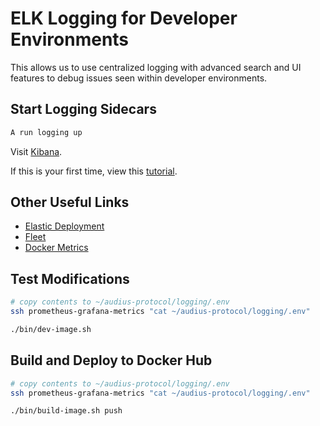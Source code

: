 # ELK Logging for Developer Environments

This allows us to use centralized logging with advanced search and UI features to debug
issues seen within developer environments.

## Start Logging Sidecars

```bash
A run logging up
```

Visit [Kibana](https://audius-1.kb.us-central1.gcp.cloud.es.io:9243/app/discover#/view/34f13000-eed1-11ec-8016-d75b5a9924cc).

If this is your first time, view this [tutorial](https://www.elastic.co/guide/en/kibana/8.2/document-explorer.html).

## Other Useful Links

* [Elastic Deployment](https://cloud.elastic.co/deployments/814a17235d004d12bb315e8d466e32e3)
* [Fleet](https://audius-1.kb.us-central1.gcp.cloud.es.io:9243/app/fleet/agents)
* [Docker Metrics](https://audius-1.kb.us-central1.gcp.cloud.es.io:9243/app/kibana#/dashboard/docker-AV4REOpp5NkDleZmzKkE)

## Test Modifications

```bash
# copy contents to ~/audius-protocol/logging/.env
ssh prometheus-grafana-metrics "cat ~/audius-protocol/logging/.env"

./bin/dev-image.sh
```

## Build and Deploy to Docker Hub

```bash
# copy contents to ~/audius-protocol/logging/.env
ssh prometheus-grafana-metrics "cat ~/audius-protocol/logging/.env"

./bin/build-image.sh push
```
